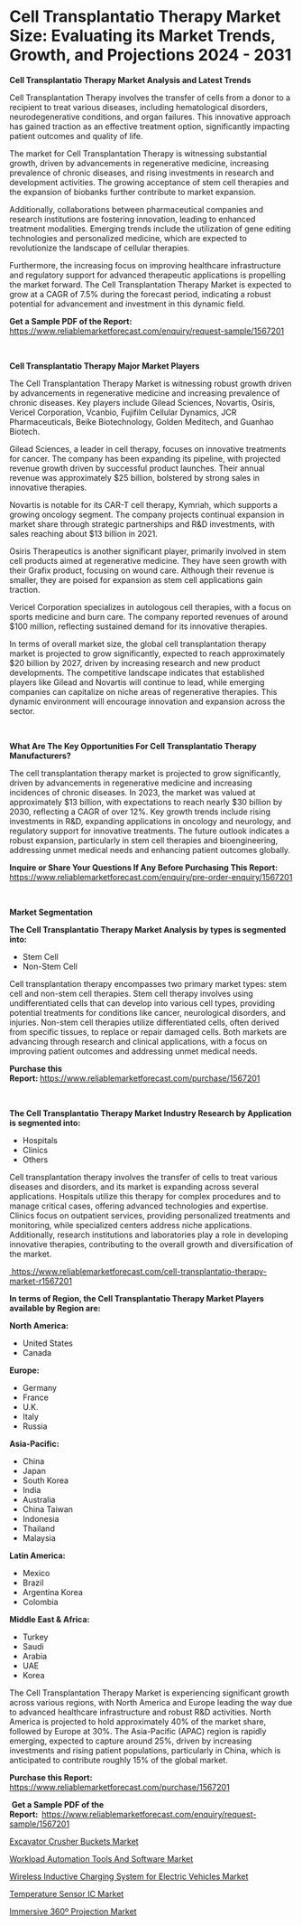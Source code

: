 <p><h1>Cell Transplantatio Therapy Market Size: Evaluating its Market Trends, Growth, and Projections 2024 - 2031</h1></p><p><strong>Cell Transplantatio Therapy Market Analysis and Latest Trends</strong></p>
<p><p>Cell Transplantation Therapy involves the transfer of cells from a donor to a recipient to treat various diseases, including hematological disorders, neurodegenerative conditions, and organ failures. This innovative approach has gained traction as an effective treatment option, significantly impacting patient outcomes and quality of life. </p><p>The market for Cell Transplantation Therapy is witnessing substantial growth, driven by advancements in regenerative medicine, increasing prevalence of chronic diseases, and rising investments in research and development activities. The growing acceptance of stem cell therapies and the expansion of biobanks further contribute to market expansion.</p><p>Additionally, collaborations between pharmaceutical companies and research institutions are fostering innovation, leading to enhanced treatment modalities. Emerging trends include the utilization of gene editing technologies and personalized medicine, which are expected to revolutionize the landscape of cellular therapies.</p><p>Furthermore, the increasing focus on improving healthcare infrastructure and regulatory support for advanced therapeutic applications is propelling the market forward. The Cell Transplantation Therapy Market is expected to grow at a CAGR of 7.5% during the forecast period, indicating a robust potential for advancement and investment in this dynamic field.</p></p>
<p><strong>Get a Sample PDF of the Report:&nbsp;</strong> <a href="https://www.reliablemarketforecast.com/enquiry/request-sample/1567201">https://www.reliablemarketforecast.com/enquiry/request-sample/1567201</a></p>
<p>&nbsp;</p>
<p><strong>Cell Transplantatio Therapy Major Market Players</strong></p>
<p><p>The Cell Transplantation Therapy Market is witnessing robust growth driven by advancements in regenerative medicine and increasing prevalence of chronic diseases. Key players include Gilead Sciences, Novartis, Osiris, Vericel Corporation, Vcanbio, Fujifilm Cellular Dynamics, JCR Pharmaceuticals, Beike Biotechnology, Golden Meditech, and Guanhao Biotech.</p><p>Gilead Sciences, a leader in cell therapy, focuses on innovative treatments for cancer. The company has been expanding its pipeline, with projected revenue growth driven by successful product launches. Their annual revenue was approximately $25 billion, bolstered by strong sales in innovative therapies.</p><p>Novartis is notable for its CAR-T cell therapy, Kymriah, which supports a growing oncology segment. The company projects continual expansion in market share through strategic partnerships and R&D investments, with sales reaching about $13 billion in 2021. </p><p>Osiris Therapeutics is another significant player, primarily involved in stem cell products aimed at regenerative medicine. They have seen growth with their Grafix product, focusing on wound care. Although their revenue is smaller, they are poised for expansion as stem cell applications gain traction.</p><p>Vericel Corporation specializes in autologous cell therapies, with a focus on sports medicine and burn care. The company reported revenues of around $100 million, reflecting sustained demand for its innovative therapies.</p><p>In terms of overall market size, the global cell transplantation therapy market is projected to grow significantly, expected to reach approximately $20 billion by 2027, driven by increasing research and new product developments. The competitive landscape indicates that established players like Gilead and Novartis will continue to lead, while emerging companies can capitalize on niche areas of regenerative therapies. This dynamic environment will encourage innovation and expansion across the sector.</p></p>
<p>&nbsp;</p>
<p><strong>What Are The Key Opportunities For Cell Transplantatio Therapy Manufacturers?</strong></p>
<p><p>The cell transplantation therapy market is projected to grow significantly, driven by advancements in regenerative medicine and increasing incidences of chronic diseases. In 2023, the market was valued at approximately $13 billion, with expectations to reach nearly $30 billion by 2030, reflecting a CAGR of over 12%. Key growth trends include rising investments in R&D, expanding applications in oncology and neurology, and regulatory support for innovative treatments. The future outlook indicates a robust expansion, particularly in stem cell therapies and bioengineering, addressing unmet medical needs and enhancing patient outcomes globally.</p></p>
<p><strong>Inquire or Share Your Questions If Any Before Purchasing This Report:</strong> <a href="https://www.reliablemarketforecast.com/enquiry/pre-order-enquiry/1567201">https://www.reliablemarketforecast.com/enquiry/pre-order-enquiry/1567201</a></p>
<p>&nbsp;</p>
<p><strong>Market Segmentation</strong></p>
<p><strong>The Cell Transplantatio Therapy Market Analysis by types is segmented into:</strong></p>
<p><ul><li>Stem Cell</li><li>Non-Stem Cell</li></ul></p>
<p><p>Cell transplantation therapy encompasses two primary market types: stem cell and non-stem cell therapies. Stem cell therapy involves using undifferentiated cells that can develop into various cell types, providing potential treatments for conditions like cancer, neurological disorders, and injuries. Non-stem cell therapies utilize differentiated cells, often derived from specific tissues, to replace or repair damaged cells. Both markets are advancing through research and clinical applications, with a focus on improving patient outcomes and addressing unmet medical needs.</p></p>
<p><strong>Purchase this Report:&nbsp;</strong><a href="https://www.reliablemarketforecast.com/purchase/1567201">https://www.reliablemarketforecast.com/purchase/1567201</a></p>
<p>&nbsp;</p>
<p><strong>The Cell Transplantatio Therapy Market Industry Research by Application is segmented into:</strong></p>
<p><ul><li>Hospitals</li><li>Clinics</li><li>Others</li></ul></p>
<p><p>Cell transplantation therapy involves the transfer of cells to treat various diseases and disorders, and its market is expanding across several applications. Hospitals utilize this therapy for complex procedures and to manage critical cases, offering advanced technologies and expertise. Clinics focus on outpatient services, providing personalized treatments and monitoring, while specialized centers address niche applications. Additionally, research institutions and laboratories play a role in developing innovative therapies, contributing to the overall growth and diversification of the market.</p></p>
<p><a href="https://www.reliablemarketforecast.com/cell-transplantatio-therapy-market-r1567201">&nbsp;https://www.reliablemarketforecast.com/cell-transplantatio-therapy-market-r1567201</a></p>
<p><strong>In terms of Region, the Cell Transplantatio Therapy Market Players available by Region are:</strong></p>
<p>
    <p> <strong> North America: </strong>
        <ul>
            <li>United States</li>
            <li>Canada</li>
        </ul>
        </p> 
    <p> <strong> Europe: </strong>
        <ul>
            <li>Germany</li>
            <li>France</li>
            <li>U.K.</li>
            <li>Italy</li>
            <li>Russia</li>
        </ul>
        </p> 
    <p> <strong> Asia-Pacific: </strong>
        <ul>
            <li>China</li>
            <li>Japan</li>
            <li>South Korea</li>
            <li>India</li>
            <li>Australia</li>
            <li>China Taiwan</li>
            <li>Indonesia</li>
            <li>Thailand</li>
            <li>Malaysia</li>
        </ul>
        </p> 
    <p> <strong> Latin America: </strong>
        <ul>
            <li>Mexico</li>
            <li>Brazil</li>
            <li>Argentina Korea</li>
            <li>Colombia</li>
        </ul>
        </p> 
    <p> <strong> Middle East & Africa: </strong>
        <ul>
            <li>Turkey</li>
            <li>Saudi</li>
            <li>Arabia</li>
            <li>UAE</li>
            <li>Korea</li>
        </ul>
    </p>
    </p>
<p><p>The Cell Transplantation Therapy Market is experiencing significant growth across various regions, with North America and Europe leading the way due to advanced healthcare infrastructure and robust R&D activities. North America is projected to hold approximately 40% of the market share, followed by Europe at 30%. The Asia-Pacific (APAC) region is rapidly emerging, expected to capture around 25%, driven by increasing investments and rising patient populations, particularly in China, which is anticipated to contribute roughly 15% of the global market.</p></p>
<p><strong>Purchase this Report: </strong><a href="https://www.reliablemarketforecast.com/purchase/1567201">https://www.reliablemarketforecast.com/purchase/1567201</a></p>
<p>&nbsp;<strong>Get a Sample PDF of the Report:&nbsp;&nbsp;</strong><a href="https://www.reliablemarketforecast.com/enquiry/request-sample/1567201">https://www.reliablemarketforecast.com/enquiry/request-sample/1567201</a></p>
<p><strong></strong></p>
<p><p><a href="https://www.linkedin.com/pulse/excavator-crusher-buckets-market-research-report-exploring-size-rmgof?trackingId=r%2F1TUSFtT36mo%2BvAEOzd%2BQ%3D%3D">Excavator Crusher Buckets Market</a></p><p><a href="https://issuu.com/reportprime-2/docs/workload-automation-tools-and-softw_4a45989ace5323">Workload Automation Tools And Software Market</a></p><p><a href="https://medium.com/@clarissaschmidt65/wireless-inductive-charging-system-for-electric-vehicles-market-research-report-market-forecast-aaae92dac492">Wireless Inductive Charging System for Electric Vehicles Market</a></p><p><a href="https://www.linkedin.com/pulse/temperature-sensor-ic-market-industry-trends-forecast-period-nqngc?trackingId=gNvSJZc4StuNB%2BBqpCt22A%3D%3D">Temperature Sensor IC Market</a></p><p><a href="https://medium.com/@clarissaschmidt65/what-is-influencing-the-future-of-immersive-360%C2%BA-projection-5c02024d62f5">Immersive 360º Projection Market</a></p></p>